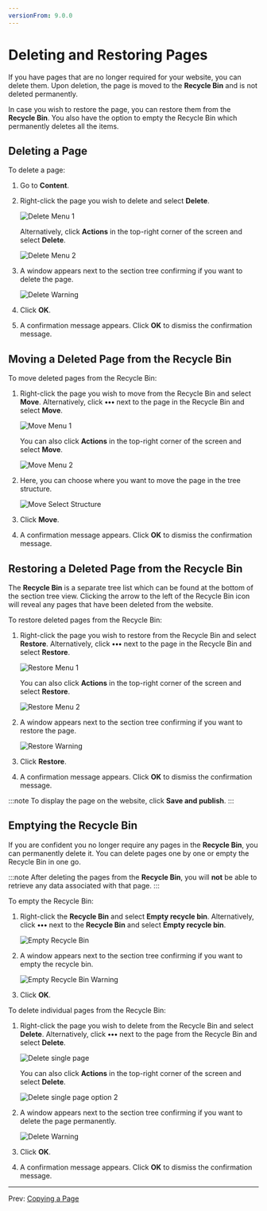 ```yaml
---
versionFrom: 9.0.0
---
```


# Deleting and Restoring Pages

If you have pages that are no longer required for your website, you can delete them. Upon deletion, the page is moved to the **Recycle Bin** and is not deleted permanently.

In case you wish to restore the page, you can restore them from the **Recycle Bin**. You also have the option to empty the Recycle Bin which permanently deletes all the items.

## Deleting a Page

To delete a page:

1. Go to **Content**.
2. Right-click the page you wish to delete and select **Delete**.

    ![Delete Menu 1](images/Delete-menu-v9.png)

    Alternatively, click **Actions** in the top-right corner of the screen and select **Delete**.

    ![Delete Menu 2](images/Delete-menu2-v9.png)
3. A window appears next to the section tree confirming if you want to delete the page.

     ![Delete Warning](images/Delete-warning-v9.png)

4. Click **OK**.
5. A confirmation message appears. Click **OK** to dismiss the confirmation message.

## Moving a Deleted Page from the Recycle Bin

To move deleted pages from the Recycle Bin:

1. Right-click the page you wish to move from the Recycle Bin and select **Move**. Alternatively, click **•••** next to the page in the Recycle Bin and select **Move**.

    ![Move Menu 1](images/Move-menu-v9.png)

    You can also click **Actions** in the top-right corner of the screen and select **Move**.

    ![Move Menu 2](images/Move-menu2-v9.png)

2. Here, you can choose where you want to move the page in the tree structure.

     ![Move Select Structure](images/Move-selection-v9.png)
3. Click **Move**.
4. A confirmation message appears. Click **OK** to dismiss the confirmation message.

## Restoring a Deleted Page from the Recycle Bin

The **Recycle Bin** is a separate tree list which can be found at the bottom of the section tree view. Clicking the arrow to the left of the Recycle Bin icon will reveal any pages that have been deleted from the website.

To restore deleted pages from the Recycle Bin:

1. Right-click the page you wish to restore from the Recycle Bin and select **Restore**. Alternatively, click **•••** next to the page in the Recycle Bin and select **Restore**.

    ![Restore Menu 1](images/Restore-menu-v9.png)

    You can also click **Actions** in the top-right corner of the screen and select **Restore**.

    ![Restore Menu 2](images/Restore-menu2-v9.png)

2. A window appears next to the section tree confirming if you want to restore the page.

     ![Restore Warning](images/Restore-warning-v9.png)
3. Click **Restore**.
4. A confirmation message appears. Click **OK** to dismiss the confirmation message.

:::note
To display the page on the website, click **Save and publish**.
:::

## Emptying the Recycle Bin

If you are confident you no longer require any pages in the **Recycle Bin**, you can permanently delete it. You can delete pages one by one or empty the Recycle Bin in one go.

:::note
After deleting the pages from the **Recycle Bin**, you will **not** be able to retrieve any data associated with that page.
:::

To empty the Recycle Bin:

1. Right-click the **Recycle Bin** and select **Empty recycle bin**. Alternatively, click **•••** next to the **Recycle Bin** and select **Empty recycle bin**.

    ![Empty Recycle Bin](images/Empty-recycle-bin-v9.png)
2. A window appears next to the section tree confirming if you want to empty the recycle bin.

     ![Empty Recycle Bin Warning](images/Empty-warning-v9.png)
3. Click **OK**.

To delete individual pages from the Recycle Bin:

1. Right-click the page you wish to delete from the Recycle Bin and select **Delete**. Alternatively, click **•••** next to the page from the Recycle Bin and select **Delete**.

    ![Delete single page](images/Delete-single-page-v9.png)

    You can also click **Actions** in the top-right corner of the screen and select **Delete**.

    ![Delete single page option 2](images/Delete-single-page2-v9.png)

2. A window appears next to the section tree confirming if you want to delete the page permanently.

     ![Delete Warning](images/Delete-warning1-v9.png)
3. Click **OK**.
4. A confirmation message appears. Click **OK** to dismiss the confirmation message.

---

Prev: [Copying a Page](../Copying-a-Page/index-v9.md)
